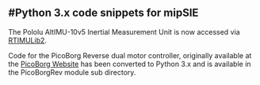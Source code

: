 #Python 3.x code snippets for mipSIE
------------------------------------

The Pololu AltIMU-10v5 Inertial Measurement Unit is now accessed via
[RTIMULib2](https://github.com/tkurbad/RTIMULib2).

Code for the PicoBorg Reverse dual motor controller, originally
available at the [PicoBorg Website](https://www.piborg.org/picoborgrev/examples)
has been converted to Python 3.x and is available in the PicoBorgRev
module sub directory.
